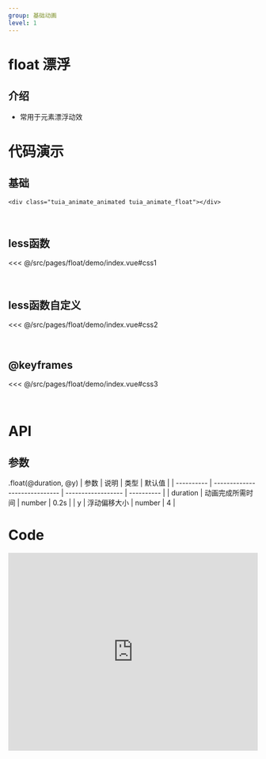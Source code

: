 ```yaml
---
group: 基础动画
level: 1
---
```


# float 漂浮

## 介绍
* 常用于元素漂浮动效

# 代码演示

## 基础

```
<div class="tuia_animate_animated tuia_animate_float"></div>
```

<br />

## less函数

<<< @/src/pages/float/demo/index.vue#css1

<br />

## less函数自定义

<<< @/src/pages/float/demo/index.vue#css2

<br />

## @keyframes

<<< @/src/pages/float/demo/index.vue#css3

<br />


# API

## 参数
.float(@duration, @y)
| 参数       | 说明                          | 类型               | 默认值     |
| ---------- | ----------------------------- | ------------------ | ---------- |
| duration       | 动画完成所需时间                 | number           | 0.2s  |
| y       | 浮动偏移大小                 | number           | 4  |
<br />

# Code

<iframe allowfullscreen="true" allowpaymentrequest="true" allowtransparency="true" frameborder="0" height="400" width="100%" scrolling="no" style="width: 100%; overflow:hidden; display:block;" loading="lazy" src="https://codepen.io/xieshiyi/embed/oNGBwNB?height=265&theme-id=dark&default-tab=css%2Cresult&user=eltonmesquita&slug-hash=oNjGGbw&pen-title=Prefers-reduce-motion%20media%20query&name=cp_embed_1"></iframe>